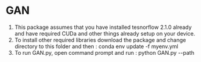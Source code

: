 # GAN
1. This package assumes that you have installed tesnorflow 2.1.0 already and have required CUDa and other things already setup on your device.
2. To install other required libraries download the package and change directory to this folder and then  : conda env update -f myenv.yml
3. To run GAN.py, open command prompt and run : python GAN.py --path <enter the directory path where you want to save image generated>

